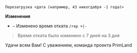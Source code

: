 ```
Перезагрузка <дата (например, 43 никогдабря -1 года)>
```

**Изменения**
- `~` Изменено время отката `/rep +|-`
> Время отката было изменено с 7 дней на 3 дня

Удачи всем Вам!
С уважением, команда проекта PrimLand